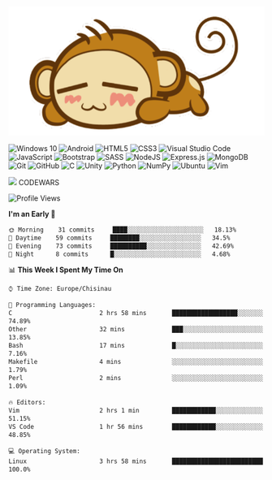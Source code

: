 <!--
```json
{
  "languages": ["javascript", "c", "python"],
  "frontentd": ["html", "css", "bootstrap", "sass"],
  "backend": ["nodejs", "express"],
  "database": ["mongodb"],
  "version control": ["git"],
  "OSes": ["windows", "linux", "android"],
  "editors": ["vs code", "vim"]
}
```
-->
![](./monkey.png)

<p>
<img alt="Windows 10" src="https://img.shields.io/badge/Windows-0078D6?style=for-the-badge&logo=windows&logoColor=white" />
<img alt="Android" src="https://img.shields.io/badge/Android-3DDC84?style=for-the-badge&logo=android&logoColor=white" />
<img alt="HTML5" src="https://img.shields.io/badge/html5%20-%23E34F26.svg?&style=for-the-badge&logo=html5&logoColor=white"/>
<img alt="CSS3" src="https://img.shields.io/badge/css3%20-%231572B6.svg?&style=for-the-badge&logo=css3&logoColor=white"/>
<img alt="Visual Studio Code" src="https://img.shields.io/badge/VS%20Code-282C34.svg?&style=for-the-badge&logo=visual-studio-code&logoColor=007ACC"/>
<img alt="JavaScript" src="https://img.shields.io/badge/javascript%20-%23323330.svg?&style=for-the-badge&logo=javascript&logoColor=%23F7DF1E"/>
<img alt="Bootstrap" src="https://img.shields.io/badge/bootstrap%20-%23563D7C.svg?&style=for-the-badge&logo=bootstrap&logoColor=white"/>
<img alt="SASS" src="https://img.shields.io/badge/SASS%20-hotpink.svg?&style=for-the-badge&logo=SASS&logoColor=white"/>
<img alt="NodeJS" src="https://img.shields.io/badge/node.js%20-%2343853D.svg?&style=for-the-badge&logo=node.js&logoColor=white"/>
<img alt="Express.js" src="https://img.shields.io/badge/express.js%20-%23404d59.svg?&style=for-the-badge"/>
<img alt="MongoDB" src ="https://img.shields.io/badge/MongoDB-%234ea94b.svg?&style=for-the-badge&logo=mongodb&logoColor=white"/>
<img alt="Git" src="https://img.shields.io/badge/git%20-%23F05033.svg?&style=for-the-badge&logo=git&logoColor=white"/>
<img alt="GitHub" src="https://img.shields.io/badge/github%20-%23121011.svg?&style=for-the-badge&logo=github&logoColor=white"/>
<img alt="C" src="https://img.shields.io/badge/c%20-%2300599C.svg?&style=for-the-badge&logo=c&logoColor=white"/>
<img alt="Unity" src="https://img.shields.io/badge/unity%20-%23000000.svg?&style=for-the-badge&logo=unity&logoColor=white"/>
<img alt="Python" src="https://img.shields.io/badge/python%20-%2314354C.svg?&style=for-the-badge&logo=python&logoColor=white"/>
<img alt="NumPy" src="https://img.shields.io/badge/numpy%20-%23013243.svg?&style=for-the-badge&logo=numpy&logoColor=white" />
<img alt="Ubuntu" src="https://img.shields.io/badge/Kubuntu-0079C1?style=for-the-badge&logo=ubuntu&logoColor=white" />  
<img alt="Vim" src ="https://img.shields.io/badge/Vim-%234ea94b.svg?&style=for-the-badge&logo=vim&logoColor=white"/>
</p>

![](https://www.codewars.com/users/Catalinhimself/badges/micro) CODEWARS

<!--START_SECTION:waka-->
![Profile Views](http://img.shields.io/badge/Profile%20Views-25-blue)

**I'm an Early 🐤** 

```text
🌞 Morning    31 commits     ████░░░░░░░░░░░░░░░░░░░░░   18.13% 
🌆 Daytime    59 commits     ████████░░░░░░░░░░░░░░░░░   34.5% 
🌃 Evening    73 commits     ██████████░░░░░░░░░░░░░░░   42.69% 
🌙 Night      8 commits      █░░░░░░░░░░░░░░░░░░░░░░░░   4.68%

```


📊 **This Week I Spent My Time On** 

```text
⌚︎ Time Zone: Europe/Chisinau

💬 Programming Languages: 
C                        2 hrs 58 mins       ██████████████████░░░░░░░   74.89% 
Other                    32 mins             ███░░░░░░░░░░░░░░░░░░░░░░   13.85% 
Bash                     17 mins             █░░░░░░░░░░░░░░░░░░░░░░░░   7.16% 
Makefile                 4 mins              ░░░░░░░░░░░░░░░░░░░░░░░░░   1.79% 
Perl                     2 mins              ░░░░░░░░░░░░░░░░░░░░░░░░░   1.09%

🔥 Editors: 
Vim                      2 hrs 1 min         ████████████░░░░░░░░░░░░░   51.15% 
VS Code                  1 hr 56 mins        ████████████░░░░░░░░░░░░░   48.85%

💻 Operating System: 
Linux                    3 hrs 58 mins       █████████████████████████   100.0%

```


<!--END_SECTION:waka-->


